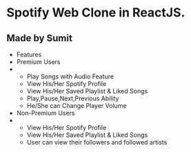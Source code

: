 # Spotify Web Clone in ReactJS.

## Made by Sumit


<ul>
<li>Features</li>
<li>Premium Users</li>
<li>
    <ul>
        <li>Play Songs with Audio Feature</li>
        <li>View His/Her Spotify Profile</li>
        <li>View His/Her Saved Playlist & Liked Songs</li>
        <li>Play,Pause,Next,Previous Ability</li>
        <li>He/She can Change Player Volume</li>
    </ul>
</li>

<li>Non-Premium Users</li>
<li>
    <ul>
        <li>View His/Her Spotify Profile</li>
        <li>View His/Her Saved Playlist & Liked Songs</li>
        <li>User can view their followers and followed artists</li>
    </ul>
</li>
</ul>